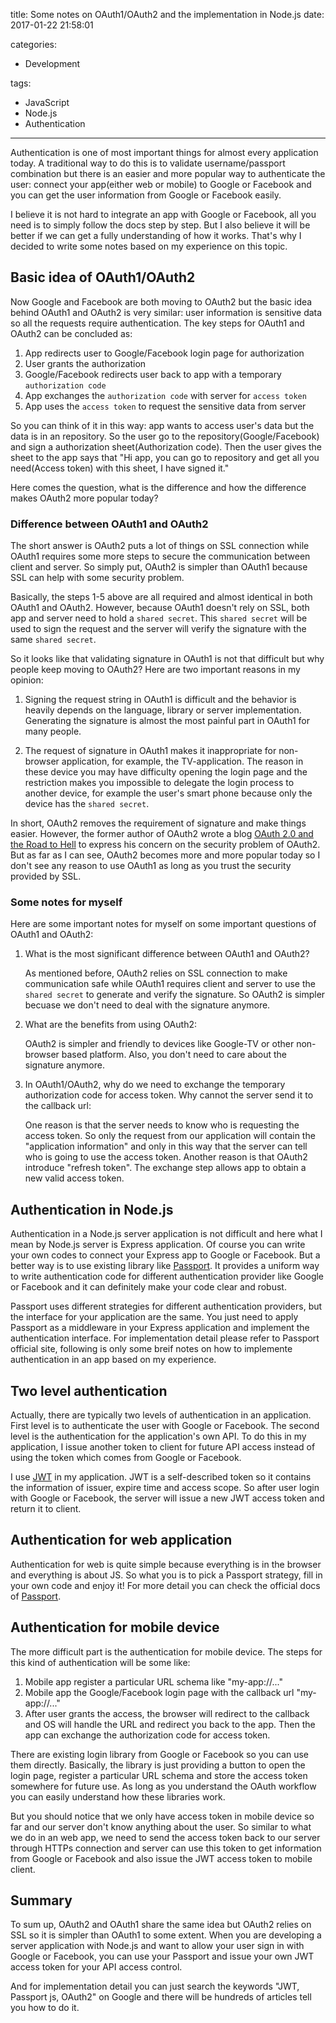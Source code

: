 title: Some notes on OAuth1/OAuth2 and the implementation in Node.js
date: 2017-01-22 21:58:01

categories:
- Development

tags:
- JavaScript
- Node.js
- Authentication
---

Authentication is one of most important things for almost every application today. A traditional way to do this is to validate username/passport combination but there is an easier and more popular way to authenticate the user: connect your app(either web or mobile) to Google or Facebook and you can get the user information from Google or Facebook easily.

I believe it is not hard to integrate an app with Google or Facebook, all you need is to simply follow the docs step by step. But I also believe it will be better if we can get a fully understanding of how it works. That's why I decided to write some notes based on my experience on this topic.

<!-- more -->

## Basic idea of OAuth1/OAuth2

Now Google and Facebook are both moving to OAuth2 but the basic idea behind OAuth1 and OAuth2 is very similar: user information is sensitive data so all the requests require authentication. The key steps for OAuth1 and OAuth2 can be concluded as:

1. App redirects user to Google/Facebook login page for authorization
2. User grants the authorization
3. Google/Facebook redirects user back to app with a temporary `authorization code`
4. App exchanges the `authorization code` with server for `access token` 
5. App uses the `access token` to request the sensitive data from server

So you can think of it in this way: app wants to access user's data but the data is in an repository. So the user go to the repository(Google/Facebook) and sign a authorization sheet(Authorization code). Then the user gives the sheet to the app says that "Hi app, you can go to repository and get all you need(Access token) with this sheet, I have signed it."

Here comes the question, what is the difference and how the difference makes OAuth2 more popular today? 

### Difference between OAuth1 and OAuth2
The short answer is OAuth2 puts a lot of things on SSL connection while OAuth1 requires some more steps to secure the communication between client and server. So simply put, OAuth2 is simpler than OAuth1 because SSL can help with some security problem.

Basically, the steps 1-5 above are all required and almost identical in both OAuth1 and OAuth2. However, because OAuth1 doesn't rely on SSL, both app and server need to hold a `shared secret`. This `shared secret` will be used to sign the request and the server will verify the signature with the same `shared secret`.

So it looks like that validating signature in OAuth1 is not that difficult but why people keep moving to OAuth2? Here are two important reasons in my opinion:

1. Signing the request string in OAuth1 is difficult and the behavior is heavily depends on the language, library or server implementation. Generating the signature is almost the most painful part in OAuth1 for many people.

2. The request of signature in OAuth1 makes it inappropriate for non-browser application, for example, the TV-application. The reason in these device you may have difficulty opening the login page and the restriction makes you impossible to delegate the login process to another device, for example the user's smart phone because only the device has the `shared secret`.

In short, OAuth2 removes the requirement of signature and make things easier. However, the former author of OAuth2 wrote a blog [OAuth 2.0 and the Road to Hell](https://hueniverse.com/2012/07/26/oauth-2-0-and-the-road-to-hell/) to express his concern on the security problem of OAuth2. But as far as I can see, OAuth2 becomes more and more popular today so I don't see any reason to use OAuth1 as long as you trust the security provided by SSL.

### Some notes for myself
Here are some important notes for myself on some important questions of OAuth1 and OAuth2:

1. What is the most significant difference between OAuth1 and OAuth2?
    
    As mentioned before, OAuth2 relies on SSL connection to make communication safe while OAuth1 requires client and server to use the `shared secret` to generate and verify the signature. So OAuth2 is simpler becuase we don't need to deal with the signature anymore.

2. What are the benefits from using OAuth2:

    OAuth2 is simpler and friendly to devices like Google-TV or other non-browser based platform. Also, you don't need to care about the signature anymore. 

3. In OAuth1/OAuth2, why do we need to exchange the temporary authorization code for access token. Why cannot the server send it to the callback url:
    
    One reason is that the server needs to know who is requesting the access token. So only the request from our application will contain the "application information" and only in this way that the server can tell who is going to use the access token.
    Another reason is that OAuth2 introduce "refresh token". The exchange step allows app to obtain a new valid access token.


## Authentication in Node.js
Authentication in a Node.js server application is not difficult and here what I mean by Node.js server is Express application. Of course you can write your own codes to connect your Express app to Google or Facebook. But a better way is to use existing library like [Passport](http://passportjs.org/). It provides a uniform way to write authentication code for different authentication provider like Google or Facebook and it can definitely make your code clear and robust.

Passport uses different strategies for different authentication providers, but the interface for your application are the same. You just need to apply Passport as a middleware in your Express application and implement the authentication interface. For implementation detail please refer to Passport official site, following is only some breif notes on how to implemente authentication in an app based on my experience.

## Two level authentication
Actually, there are typically two levels of authentication in an application. First level is to authenticate the user with Google or Facebook. The second level is the authentication for the application's own API. To do this in my application, I issue another token to client for future API access instead of using the token which comes from Google or Facebook. 

I use [JWT](https://jwt.io/) in my application. JWT is a self-described token so it contains the information of issuer, expire time and access scope. So after user login with Google or Facebook, the server will issue a new JWT access token and return it to client. 

## Authentication for web application
Authentication for web is quite simple because everything is in the browser and everything is about JS. So what you is to pick a Passport strategy, fill in your own code and enjoy it! For more detail you can check the official docs of [Passport](http://passportjs.org/).

## Authentication for mobile device
The more difficult part is the authentication for mobile device. The steps for this kind of authentication will be some like:

1. Mobile app register a particular URL schema like "my-app://..."
2. Mobile app the Google/Facebook login page with the callback url "my-app://..."
3. After user grants the access, the browser will redirect to the callback and OS will handle the URL and redirect you back to the app. Then the app can exchange the authorization code for access token.

There are existing login library from Google or Facebook so you can use them directly. Basically, the library is just providing a button to open the login page, register a particular URL schema and store the access token somewhere for future use. As long as you understand the OAuth workflow you can easily understand how these libraries work.

But you should notice that we only have access token in mobile device so far and our server don't know anything about the user. So similar to what we do in an web app, we need to send the access token back to our server through HTTPs connection and server can use this token to get information from Google or Facebook and also issue the JWT access token to mobile client.

## Summary
To sum up, OAuth2 and OAuth1 share the same idea but OAuth2 relies on SSL so it is simpler than OAuth1 to some extent. When you are developing a server application with Node.js and want to allow your user sign in with Google or Facebook, you can use your Passport and issue your own JWT access token for your API access control.

And for implementation detail you can just search the keywords "JWT, Passport js, OAuth2" on Google and there will be hundreds of articles tell you how to do it.


